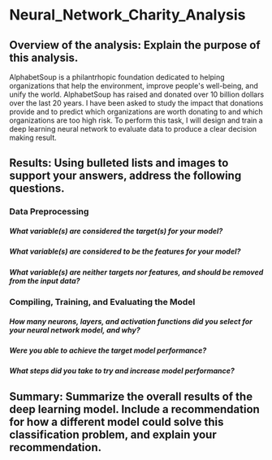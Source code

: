 # Neural_Network_Charity_Analysis

## Overview of the analysis: Explain the purpose of this analysis.

AlphabetSoup is a philantrhopic foundation dedicated to helping organizations that help the environment, improve people's well-being, and unify the world.  AlphabetSoup has raised and donated over 10 billion dollars over the last 20 years.  I have been asked to study the impact that donations provide and to predict which organizations are worth donating to and which organizations are too high risk.  To perform this task, I will design and train a deep learning neural network to evaluate data to produce a clear decision making result.

## Results: Using bulleted lists and images to support your answers, address the following questions.

### Data Preprocessing
##### What variable(s) are considered the target(s) for your model?

##### What variable(s) are considered to be the features for your model?

##### What variable(s) are neither targets nor features, and should be removed from the input data?
### Compiling, Training, and Evaluating the Model
##### How many neurons, layers, and activation functions did you select for your neural network model, and why?
##### Were you able to achieve the target model performance?
##### What steps did you take to try and increase model performance?
## Summary: Summarize the overall results of the deep learning model. Include a recommendation for how a different model could solve this classification problem, and explain your recommendation.
